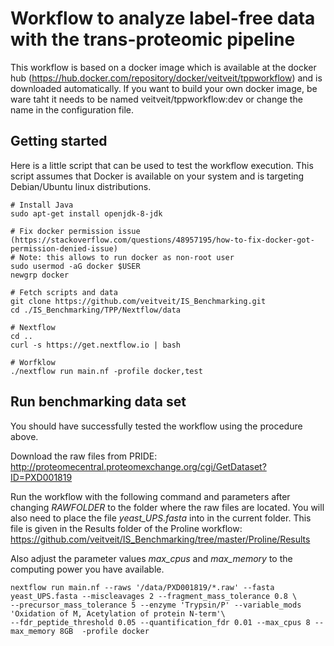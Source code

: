 # Workflow to analyze label-free data with the trans-proteomic pipeline

This workflow is based on a docker image which is available at the docker hub (https://hub.docker.com/repository/docker/veitveit/tppworkflow) and is downloaded automatically.
If you want to build your own docker image, be ware taht it needs to be named veitveit/tppworkflow:dev or change the name in the configuration file. 

## Getting started

Here is a little script that can be used to test the workflow execution.
This script assumes that Docker is available on your system and is targeting Debian/Ubuntu linux distributions.

```
# Install Java
sudo apt-get install openjdk-8-jdk

# Fix docker permission issue (https://stackoverflow.com/questions/48957195/how-to-fix-docker-got-permission-denied-issue)
# Note: this allows to run docker as non-root user
sudo usermod -aG docker $USER
newgrp docker

# Fetch scripts and data
git clone https://github.com/veitveit/IS_Benchmarking.git
cd ./IS_Benchmarking/TPP/Nextflow/data

# Nextflow
cd ..
curl -s https://get.nextflow.io | bash

# Worfklow
./nextflow run main.nf -profile docker,test

```

## Run benchmarking data set

You should have successfully tested the workflow using the procedure above.

Download the raw files from PRIDE: http://proteomecentral.proteomexchange.org/cgi/GetDataset?ID=PXD001819

Run the workflow with the following command and parameters after changing _RAWFOLDER_ to the folder where the raw files are located. You will also need to place the file _yeast_UPS.fasta_ into in the current folder. This file is given in the Results folder of the Proline workflow: https://github.com/veitveit/IS_Benchmarking/tree/master/Proline/Results

Also adjust the parameter values _max_cpus_ and _max_memory_ to the computing power you have available.
```
nextflow run main.nf --raws '/data/PXD001819/*.raw' --fasta yeast_UPS.fasta --miscleavages 2 --fragment_mass_tolerance 0.8 \
--precursor_mass_tolerance 5 --enzyme 'Trypsin/P' --variable_mods 'Oxidation of M, Acetylation of protein N-term'\ 
--fdr_peptide_threshold 0.05 --quantification_fdr 0.01 --max_cpus 8 --max_memory 8GB  -profile docker
```



